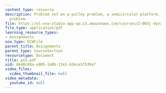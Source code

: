 ```yaml
---
content_type: resource
description: Problem set on a pulley problem, a semicircular platform, and a dumbbell
  problem.
file: https://ol-ocw-studio-app-qa.s3.amazonaws.com/courses/2-003j-dynamics-and-control-i-fall-2007/6648c08aa9851a8b13e1b3ece5f539af_ps5.pdf
file_type: application/pdf
learning_resource_types:
- Assignments
ocw_type: OCWFile
parent_title: Assignments
parent_type: CourseSection
resourcetype: Document
title: ps5.pdf
uid: 6648c08a-a985-1a8b-13e1-b3ece5f539af
video_files:
  video_thumbnail_file: null
video_metadata:
  youtube_id: null
---
```

